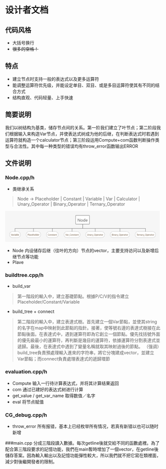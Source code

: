 # 设计者文档
## 代码风格
- 大括号换行  
- ~~很多的空格！~~
## 特点
- 建立节点时支持一般的表达式以及更多运算符
- 能调整运算符优先级，并能设定单目、双目、或是多目运算符使其有不同的结合方式
- 结构直观、代码轻量、上手快速

## 简要说明
我们以树结构为基类，储存节点间的关系。第一阶我们建立了叶节点；第二阶段我们根据输入来构造Var节点，并使表达式树成为他的后继，在判断表达式时若遇到运算符就构造一个calculator节点；第三阶段运用Compute+com函数判断操作类型与合法性。其中每一种类型的错误均有throw_error函数输出ERROR

## 文件说明

### Node.cpp/h
- 类继承关系
> Node -> Placeholder | Constant | Variable | Var | Calculator | Unary_Operator | Binary_Operator | Ternary_Operator

![Image text](https://github.com/FlagerLee/F.A.T-Computational-Graph/blob/master/Node.jpg)
- Node
内设储存后继（往叶的方向）节点的vector，主要支持访问以及新增后继节点等功能
- Plave
### buildtree.cpp/h
- build_var
>第一階段的輸入中，建立基礎節點。根據P/C/V的指令建立Placeholder/Constant/Variable

- build_tree + connect
>第二階段的輸入中，建立表達式樹。首先建立一個Var節點，並使其string 的名字在map中映射到此節點的指針。接著，使等號右邊的表達式樹接在此節點後面。在表達式中，遇到運算符即為它創立一個節點。優先找括號外面的優先級最小的運算符，再判斷是幾目的運算符，依據運算符分割表達式並遞歸。最後，在表達式中遇到了變量名稱就取其映射過後的節點。
（强调）build_tree負責預處理輸入進來的字符串，將它分塊建成vector，並建立Var節點；而connect負責處理表達式的遞歸環節


### evaluation.cpp/h
- Compute
输入一行待计算表达式，并将其计算结果返回
- com
通过已建好的表达式树进行计算
- get_value / get_var_name
取得数值／名字
- eval
将节点赋值

### CG_debug.cpp/h
- throw_error
所有报错，基本上已经枚举所有情况，若真有新错以也可以随时新增

###main.cpp
分成三階段讀入數據。每次getline後就交給不同的函數處裡。為了配合第三階段要求的記憶功能，我們在main暫時增加了一個vector，在getline後儲存答案。因為輸入輸出以及記憶功能彈性較大，所以我們就不把它寫在類裡面，減少對後繼開發者的限制。
